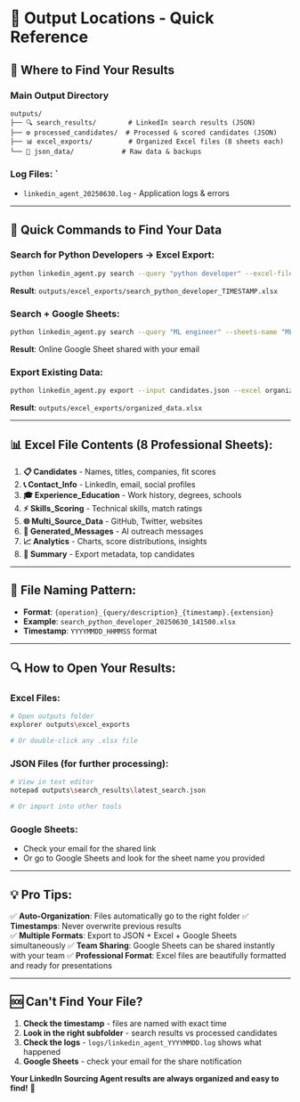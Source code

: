 # 🎯 **Output Locations - Quick Reference**

## 📍 **Where to Find Your Results**

### **Main Output Directory**
```
outputs/
├── 🔍 search_results/        # LinkedIn search results (JSON)
├── ⚙️ processed_candidates/  # Processed & scored candidates (JSON)  
├── 📊 excel_exports/         # Organized Excel files (8 sheets each)
└── 📝 json_data/            # Raw data & backups
```

### **Log Files**: `
- `linkedin_agent_20250630.log` - Application logs & errors

---

## 🚀 **Quick Commands to Find Your Data**

### **Search for Python Developers** → Excel Export:
```bash
python linkedin_agent.py search --query "python developer" --excel-file auto
```
**Result**: `outputs/excel_exports/search_python_developer_TIMESTAMP.xlsx`

### **Search + Google Sheets**:
```bash
python linkedin_agent.py search --query "ML engineer" --sheets-name "ML Candidates 2025" --share-email your@email.com
```
**Result**: Online Google Sheet shared with your email

### **Export Existing Data**:
```bash
python linkedin_agent.py export --input candidates.json --excel organized_data.xlsx --include-analytics
```
**Result**: `outputs/excel_exports/organized_data.xlsx`

---

## 📊 **Excel File Contents** (8 Professional Sheets):

1. **📋 Candidates** - Names, titles, companies, fit scores
2. **📞 Contact_Info** - LinkedIn, email, social profiles
3. **🎓 Experience_Education** - Work history, degrees, schools
4. **⚡ Skills_Scoring** - Technical skills, match ratings
5. **🌐 Multi_Source_Data** - GitHub, Twitter, websites
6. **💬 Generated_Messages** - AI outreach messages
7. **📈 Analytics** - Charts, score distributions, insights
8. **📄 Summary** - Export metadata, top candidates

---

## 🎨 **File Naming Pattern**:
- **Format**: `{operation}_{query/description}_{timestamp}.{extension}`
- **Example**: `search_python_developer_20250630_141500.xlsx`
- **Timestamp**: `YYYYMMDD_HHMMSS` format

---

## 🔍 **How to Open Your Results**:

### **Excel Files**:
```bash
# Open outputs folder
explorer outputs\excel_exports

# Or double-click any .xlsx file
```

### **JSON Files** (for further processing):
```bash
# View in text editor
notepad outputs\search_results\latest_search.json

# Or import into other tools
```

### **Google Sheets**:
- Check your email for the shared link
- Or go to Google Sheets and look for the sheet name you provided

---

## 💡 **Pro Tips**:

✅ **Auto-Organization**: Files automatically go to the right folder
✅ **Timestamps**: Never overwrite previous results  
✅ **Multiple Formats**: Export to JSON + Excel + Google Sheets simultaneously
✅ **Team Sharing**: Google Sheets can be shared instantly with your team
✅ **Professional Format**: Excel files are beautifully formatted and ready for presentations

---

## 🆘 **Can't Find Your File?**

1. **Check the timestamp** - files are named with exact time
2. **Look in the right subfolder** - search results vs processed candidates
3. **Check the logs** - `logs/linkedin_agent_YYYYMMDD.log` shows what happened
4. **Google Sheets** - check your email for the share notification

**Your LinkedIn Sourcing Agent results are always organized and easy to find!** 🎉
